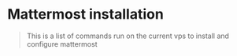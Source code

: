 # Mattermost installation

> This is a list of commands run on the current vps to install and configure mattermost

